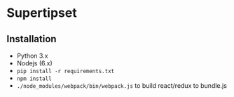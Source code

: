 # Supertipset

## Installation

* Python 3.x
* Nodejs (6.x)
* `pip install -r requirements.txt`
* `npm install`
* `./node_modules/webpack/bin/webpack.js` to build react/redux to bundle.js

